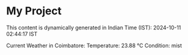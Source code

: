 # My Project

This content is dynamically generated in Indian Time (IST): 2024-10-11 02:44:17 IST


Current Weather in Coimbatore:
Temperature: 23.88 °C
Condition: mist
